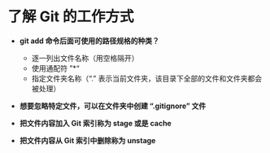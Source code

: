 # 了解 Git 的工作方式

- **git add 命令后面可使用的路径规格的种类？**

  - 逐一列出文件名称（用空格隔开）
  - 使用通配符 ”*“
  - 指定文件夹名称（“.” 表示当前文件夹，该目录下全部的文件和文件夹都会被处理）

- **想要忽略特定文件，可以在文件夹中创建 “.gitignore” 文件**

- **把文件内容加入 Git 索引称为 stage 或是 cache**

- **把文件内容从 Git 索引中删除称为 unstage**
